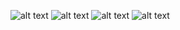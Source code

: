 
![alt text](public\1.PNG)
![alt text](public\2.PNG)
![alt text](public\3.PNG)
![alt text](public\4.PNG)
